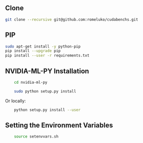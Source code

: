 Clone
------------
```bash
git clone --recursive git@github.com:romeluko/cudabenchs.git
```

PIP
------------

```bash
sudo apt-get install -y python-pip
pip install --upgrade pip
pip install --user -r requirements.txt
```

NVIDIA-ML-PY Installation
------------

```bash
    cd nvidia-ml-py
```

```bash
    sudo python setup.py install
```
Or locally:
```bash
    python setup.py install --user
```

Setting the Environment Variables
------------
```bash
    source setenvvars.sh
```
